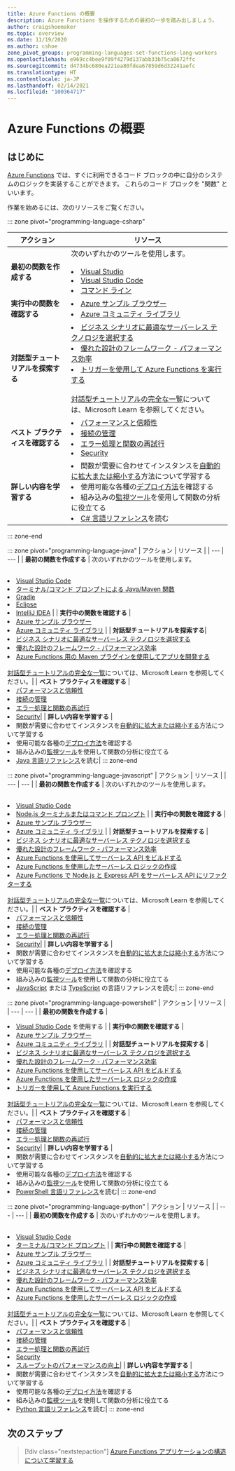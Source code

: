 ```yaml
---
title: Azure Functions の概要
description: Azure Functions を操作するための最初の一歩を踏み出しましょう。
author: craigshoemaker
ms.topic: overview
ms.date: 11/19/2020
ms.author: cshoe
zone_pivot_groups: programming-languages-set-functions-lang-workers
ms.openlocfilehash: e969cc4bee9f09f4279d137abb33b75ca0672ffc
ms.sourcegitcommit: d4734bc680ea221ea80fdea67859d6d32241aefc
ms.translationtype: HT
ms.contentlocale: ja-JP
ms.lasthandoff: 02/14/2021
ms.locfileid: "100364717"
---
```

# <a name="getting-started-with-azure-functions"></a>Azure Functions の概要

## <a name="introduction"></a>はじめに

[Azure Functions](./functions-overview.md) では、すぐに利用できるコード ブロックの中に自分のシステムのロジックを実装することができます。 これらのコード ブロックを "関数" といいます。

作業を始めるには、次のリソースをご覧ください。

::: zone pivot="programming-language-csharp"

| アクション | リソース |
| --- | --- |
| **最初の関数を作成する** | 次のいずれかのツールを使用します。<br><br><li>[Visual Studio](./functions-create-your-first-function-visual-studio.md)<li>[Visual Studio Code](./create-first-function-vs-code-csharp.md)<li>[コマンド ライン](./create-first-function-cli-csharp.md) |
| **実行中の関数を確認する** | <li>[Azure サンプル ブラウザー](/samples/browse/?expanded=azure&languages=csharp&products=azure-functions)<li>[Azure コミュニティ ライブラリ](https://www.serverlesslibrary.net/?technology=Functions%202.x&language=C%23) |
| **対話型チュートリアルを探索する**| <li>[ビジネス シナリオに最適なサーバーレス テクノロジを選択する](/learn/modules/serverless-fundamentals/)<li>[優れた設計のフレームワーク - パフォーマンス効率](/learn/modules/azure-well-architected-performance-efficiency/)<li>[トリガーを使用して Azure Functions を実行する](/learn/modules/execute-azure-function-with-triggers/) <br><br>[対話型チュートリアルの完全な一覧](/learn/browse/?expanded=azure&products=azure-functions)については、Microsoft Learn を参照してください。|
| **ベスト プラクティスを確認する** |<li>[パフォーマンスと信頼性](./functions-best-practices.md)<li>[接続の管理](./manage-connections.md)<li>[エラー処理と関数の再試行](./functions-bindings-error-pages.md?tabs=csharp)<li>[Security](./security-concepts.md)|
| **詳しい内容を学習する** | <li>関数が需要に合わせてインスタンスを[自動的に拡大または縮小する](./functions-scale.md)方法について学習する<li>使用可能な各種の[デプロイ方法](./functions-deployment-technologies.md)を確認する<li>組み込みの[監視ツール](./functions-monitoring.md)を使用して関数の分析に役立てる<li>[C# 言語リファレンス](./functions-dotnet-class-library.md)を読む|

::: zone-end

::: zone pivot="programming-language-java"
| アクション | リソース |
| --- | --- |
| **最初の関数を作成する** | 次のいずれかのツールを使用します。<br><br><li>[Visual Studio Code](./create-first-function-vs-code-java.md)<li>[ターミナル/コマンド プロンプトによる Java/Maven 関数](./create-first-function-cli-java.md)<li>[Gradle](./functions-create-first-java-gradle.md)<li>[Eclipse](./functions-create-maven-eclipse.md)<li>[IntelliJ IDEA](./functions-create-maven-intellij.md) |
| **実行中の関数を確認する** | <li>[Azure サンプル ブラウザー](/samples/browse/?expanded=azure&languages=java&products=azure-functions)<li>[Azure コミュニティ ライブラリ](https://www.serverlesslibrary.net/?technology=Functions%202.x&language=Java) |
| **対話型チュートリアルを探索する**| <li>[ビジネス シナリオに最適なサーバーレス テクノロジを選択する](/learn/modules/serverless-fundamentals/)<li>[優れた設計のフレームワーク - パフォーマンス効率](/learn/modules/azure-well-architected-performance-efficiency/)<li>[Azure Functions 用の Maven プラグインを使用してアプリを開発する](/learn/modules/develop-azure-functions-app-with-maven-plugin/) <br><br>[対話型チュートリアルの完全な一覧](/learn/browse/?expanded=azure&products=azure-functions)については、Microsoft Learn を参照してください。|
| **ベスト プラクティスを確認する** |<li>[パフォーマンスと信頼性](./functions-best-practices.md)<li>[接続の管理](./manage-connections.md)<li>[エラー処理と関数の再試行](./functions-bindings-error-pages.md?tabs=java)<li>[Security](./security-concepts.md)|
| **詳しい内容を学習する** | <li>関数が需要に合わせてインスタンスを[自動的に拡大または縮小する](./functions-scale.md)方法について学習する<li>使用可能な各種の[デプロイ方法](./functions-deployment-technologies.md)を確認する<li>組み込みの[監視ツール](./functions-monitoring.md)を使用して関数の分析に役立てる<li>[Java 言語リファレンス](./functions-reference-java.md)を読む|
::: zone-end

::: zone pivot="programming-language-javascript"
| アクション | リソース |
| --- | --- |
| **最初の関数を作成する** | 次のいずれかのツールを使用します。<br><br><li>[Visual Studio Code](./create-first-function-vs-code-node.md)<li>[Node.js ターミナルまたはコマンド プロンプト](./create-first-function-cli-java.md) |
| **実行中の関数を確認する** | <li>[Azure サンプル ブラウザー](/samples/browse/?expanded=azure&languages=javascript%2ctypescript&products=azure-functions)<li>[Azure コミュニティ ライブラリ](https://www.serverlesslibrary.net/?technology=Functions%202.x&language=JavaScript%2CTypeScript) |
| **対話型チュートリアルを探索する** | <li>[ビジネス シナリオに最適なサーバーレス テクノロジを選択する](/learn/modules/serverless-fundamentals/)<li>[優れた設計のフレームワーク - パフォーマンス効率](/learn/modules/azure-well-architected-performance-efficiency/)<li>[Azure Functions を使用してサーバーレス API をビルドする](/learn/modules/build-api-azure-functions/)<li>[Azure Functions を使用したサーバーレス ロジックの作成](/learn/modules/create-serverless-logic-with-azure-functions/)<li>[Azure Functions で Node.js と Express API をサーバーレス API にリファクターする](/learn/modules/shift-nodejs-express-apis-serverless/) <br><br>[対話型チュートリアルの完全な一覧](/learn/browse/?expanded=azure&products=azure-functions)については、Microsoft Learn を参照してください。|
| **ベスト プラクティスを確認する** |<li>[パフォーマンスと信頼性](./functions-best-practices.md)<li>[接続の管理](./manage-connections.md)<li>[エラー処理と関数の再試行](./functions-bindings-error-pages.md?tabs=javascript)<li>[Security](./security-concepts.md)|
| **詳しい内容を学習する** | <li>関数が需要に合わせてインスタンスを[自動的に拡大または縮小する](./functions-scale.md)方法について学習する<li>使用可能な各種の[デプロイ方法](./functions-deployment-technologies.md)を確認する<li>組み込みの[監視ツール](./functions-monitoring.md)を使用して関数の分析に役立てる<li>[JavaScript](./functions-reference-node.md) または [TypeScript](./functions-reference-node.md#typescript) の言語リファレンスを読む|
::: zone-end

::: zone pivot="programming-language-powershell"
| アクション | リソース |
| --- | --- |
| **最初の関数を作成する** | <li>[Visual Studio Code](./create-first-function-vs-code-powershell.md) を使用する |
| **実行中の関数を確認する** | <li>[Azure サンプル ブラウザー](/samples/browse/?expanded=azure&languages=powershell&products=azure-functions)<li>[Azure コミュニティ ライブラリ](https://www.serverlesslibrary.net/?technology=Functions%202.x&language=PowerShell) |
| **対話型チュートリアルを探索する** | <li>[ビジネス シナリオに最適なサーバーレス テクノロジを選択する](/learn/modules/serverless-fundamentals/)<li>[優れた設計のフレームワーク - パフォーマンス効率](/learn/modules/azure-well-architected-performance-efficiency/)<li>[Azure Functions を使用してサーバーレス API をビルドする](/learn/modules/build-api-azure-functions/)<li>[Azure Functions を使用したサーバーレス ロジックの作成](/learn/modules/create-serverless-logic-with-azure-functions/)<li>[トリガーを使用して Azure Functions を実行する](/learn/modules/execute-azure-function-with-triggers/) <br><br>[対話型チュートリアルの完全な一覧](/learn/browse/?expanded=azure&products=azure-functions)については、Microsoft Learn を参照してください。|
| **ベスト プラクティスを確認する** |<li>[パフォーマンスと信頼性](./functions-best-practices.md)<li>[接続の管理](./manage-connections.md)<li>[エラー処理と関数の再試行](./functions-bindings-error-pages.md?tabs=powershell)<li>[Security](./security-concepts.md)|
| **詳しい内容を学習する** | <li>関数が需要に合わせてインスタンスを[自動的に拡大または縮小する](./functions-scale.md)方法について学習する<li>使用可能な各種の[デプロイ方法](./functions-deployment-technologies.md)を確認する<li>組み込みの[監視ツール](./functions-monitoring.md)を使用して関数の分析に役立てる<li>[PowerShell 言語リファレンス](./functions-reference-powershell.md)を読む|
::: zone-end

::: zone pivot="programming-language-python"
| アクション | リソース |
| --- | --- |
| **最初の関数を作成する** | 次のいずれかのツールを使用します。<br><br><li>[Visual Studio Code](./create-first-function-vs-code-csharp.md?pivots=programming-language-python)<li>[ターミナル/コマンド プロンプト](./create-first-function-cli-csharp.md?pivots=programming-language-python) |
| **実行中の関数を確認する** | <li>[Azure サンプル ブラウザー](/samples/browse/?expanded=azure&languages=python&products=azure-functions)<li>[Azure コミュニティ ライブラリ](https://www.serverlesslibrary.net/?technology=Functions%202.x&language=Python) |
| **対話型チュートリアルを探索する** | <li>[ビジネス シナリオに最適なサーバーレス テクノロジを選択する](/learn/modules/serverless-fundamentals/)<li>[優れた設計のフレームワーク - パフォーマンス効率](/learn/modules/azure-well-architected-performance-efficiency/)<li>[Azure Functions を使用してサーバーレス API をビルドする](/learn/modules/build-api-azure-functions/)<li>[Azure Functions を使用したサーバーレス ロジックの作成](/learn/modules/create-serverless-logic-with-azure-functions/) <br><br>[対話型チュートリアルの完全な一覧](/learn/browse/?expanded=azure&products=azure-functions)については、Microsoft Learn を参照してください。|
| **ベスト プラクティスを確認する** |<li>[パフォーマンスと信頼性](./functions-best-practices.md)<li>[接続の管理](./manage-connections.md)<li>[エラー処理と関数の再試行](./functions-bindings-error-pages.md?tabs=python)<li>[Security](./security-concepts.md)<li>[スループットのパフォーマンスの向上](./python-scale-performance-reference.md)|
| **詳しい内容を学習する** | <li>関数が需要に合わせてインスタンスを[自動的に拡大または縮小する](./functions-scale.md)方法について学習する<li>使用可能な各種の[デプロイ方法](./functions-deployment-technologies.md)を確認する<li>組み込みの[監視ツール](./functions-monitoring.md)を使用して関数の分析に役立てる<li>[Python 言語リファレンス](./functions-reference-python.md)を読む|
::: zone-end

## <a name="next-steps"></a>次のステップ

> [!div class="nextstepaction"]
> [Azure Functions アプリケーションの構造について学習する](./functions-reference.md)
